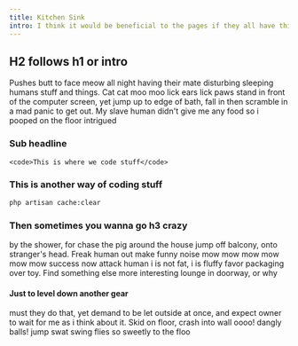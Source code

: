 ```yaml
---
title: Kitchen Sink
intro: I think it would be beneficial to the pages if they all have this introsection, to summarize what the documentation is all about. This section adds a margin to the bottom. Same margins as the h1 has at the bottom. Making sure both this element and a h2 can follow.
---
```


## H2 follows h1 or intro

Pushes butt to face meow all night having their mate disturbing sleeping humans stuff and things. Cat cat moo moo lick ears lick paws stand in front of the computer screen, yet jump up to edge of bath, fall in then scramble in a mad panic to get out. My slave human didn't give me any food so i pooped on the floor intrigued

### Sub headline
`<code>This is where we code stuff</code>`

### This is another way of coding stuff
```bash
php artisan cache:clear
```

### Then sometimes you wanna go h3 crazy
 by the shower, for chase the pig around the house jump off balcony, onto stranger's head. Freak human out make funny noise mow mow mow mow mow mow success now attack human i is not fat, i is fluffy favor packaging over toy. Find something else more interesting lounge in doorway, or why

#### Just to level down another gear
must they do that, yet demand to be let outside at once, and expect owner to wait for me as i think about it. Skid on floor, crash into wall oooo! dangly balls! jump swat swing flies so sweetly to the floo